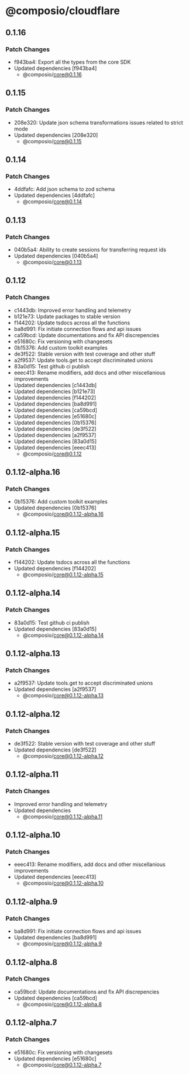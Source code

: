 # @composio/cloudflare

## 0.1.16

### Patch Changes

- f943ba4: Export all the types from the core SDK
- Updated dependencies [f943ba4]
  - @composio/core@0.1.16

## 0.1.15

### Patch Changes

- 208e320: Update json schema transformations issues related to strict mode
- Updated dependencies [208e320]
  - @composio/core@0.1.15

## 0.1.14

### Patch Changes

- 4ddfafc: Add json schema to zod schema
- Updated dependencies [4ddfafc]
  - @composio/core@0.1.14

## 0.1.13

### Patch Changes

- 040b5a4: Ability to create sessions for transferring request ids
- Updated dependencies [040b5a4]
  - @composio/core@0.1.13

## 0.1.12

### Patch Changes

- c1443db: Improved error handling and telemetry
- b121e73: Update packages to stable version
- f144202: Update tsdocs across all the functions
- ba8d991: Fix initiate connection flows and api issues
- ca59bcd: Update documentations and fix API discrepencies
- e51680c: Fix versioning with changesets
- 0b15376: Add custom toolkit examples
- de3f522: Stable version with test coverage and other stuff
- a2f9537: Update tools.get to accept discriminated unions
- 83a0d15: Test github ci publish
- eeec413: Rename modifiers, add docs and other miscellanious improvements
- Updated dependencies [c1443db]
- Updated dependencies [b121e73]
- Updated dependencies [f144202]
- Updated dependencies [ba8d991]
- Updated dependencies [ca59bcd]
- Updated dependencies [e51680c]
- Updated dependencies [0b15376]
- Updated dependencies [de3f522]
- Updated dependencies [a2f9537]
- Updated dependencies [83a0d15]
- Updated dependencies [eeec413]
  - @composio/core@0.1.12

## 0.1.12-alpha.16

### Patch Changes

- 0b15376: Add custom toolkit examples
- Updated dependencies [0b15376]
  - @composio/core@0.1.12-alpha.16

## 0.1.12-alpha.15

### Patch Changes

- f144202: Update tsdocs across all the functions
- Updated dependencies [f144202]
  - @composio/core@0.1.12-alpha.15

## 0.1.12-alpha.14

### Patch Changes

- 83a0d15: Test github ci publish
- Updated dependencies [83a0d15]
  - @composio/core@0.1.12-alpha.14

## 0.1.12-alpha.13

### Patch Changes

- a2f9537: Update tools.get to accept discriminated unions
- Updated dependencies [a2f9537]
  - @composio/core@0.1.12-alpha.13

## 0.1.12-alpha.12

### Patch Changes

- de3f522: Stable version with test coverage and other stuff
- Updated dependencies [de3f522]
  - @composio/core@0.1.12-alpha.12

## 0.1.12-alpha.11

### Patch Changes

- Improved error handling and telemetry
- Updated dependencies
  - @composio/core@0.1.12-alpha.11

## 0.1.12-alpha.10

### Patch Changes

- eeec413: Rename modifiers, add docs and other miscellanious improvements
- Updated dependencies [eeec413]
  - @composio/core@0.1.12-alpha.10

## 0.1.12-alpha.9

### Patch Changes

- ba8d991: Fix initiate connection flows and api issues
- Updated dependencies [ba8d991]
  - @composio/core@0.1.12-alpha.9

## 0.1.12-alpha.8

### Patch Changes

- ca59bcd: Update documentations and fix API discrepencies
- Updated dependencies [ca59bcd]
  - @composio/core@0.1.12-alpha.8

## 0.1.12-alpha.7

### Patch Changes

- e51680c: Fix versioning with changesets
- Updated dependencies [e51680c]
  - @composio/core@0.1.12-alpha.7
